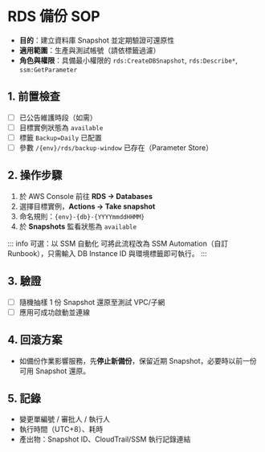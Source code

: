 # RDS 備份 SOP

- **目的**：建立資料庫 Snapshot 並定期驗證可還原性  
- **適用範圍**：生產與測試帳號（請依標籤過濾）  
- **角色與權限**：具備最小權限的 `rds:CreateDBSnapshot`, `rds:Describe*`, `ssm:GetParameter`

## 1. 前置檢查
- [ ] 已公告維護時段（如需）
- [ ] 目標實例狀態為 `available`
- [ ] 標籤 `Backup=Daily` 已配置
- [ ] 參數 `/{env}/rds/backup-window` 已存在（Parameter Store）

## 2. 操作步驟
1. 於 AWS Console 前往 **RDS → Databases**
2. 選擇目標實例，**Actions → Take snapshot**
3. 命名規則：`{env}-{db}-{YYYYmmddHHMM}`
4. 於 **Snapshots** 監看狀態為 `available`

::: info 可選：以 SSM 自動化
可將此流程改為 SSM Automation（自訂 Runbook），只需輸入 DB Instance ID 與環境標籤即可執行。
:::

## 3. 驗證
- [ ] 隨機抽樣 1 份 Snapshot 還原至測試 VPC/子網
- [ ] 應用可成功啟動並連線

## 4. 回滾方案
- 如備份作業影響服務，先**停止新備份**，保留近期 Snapshot，必要時以前一份可用 Snapshot 還原。

## 5. 記錄
- 變更單編號 / 審批人 / 執行人
- 執行時間（UTC+8）、耗時
- 產出物：Snapshot ID、CloudTrail/SSM 執行記錄連結